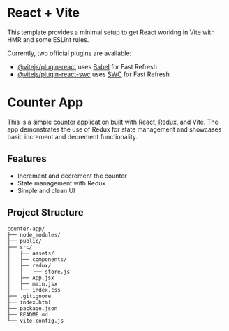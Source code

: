# React + Vite

This template provides a minimal setup to get React working in Vite with HMR and some ESLint rules.

Currently, two official plugins are available:

- [@vitejs/plugin-react](https://github.com/vitejs/vite-plugin-react/blob/main/packages/plugin-react/README.md) uses [Babel](https://babeljs.io/) for Fast Refresh
- [@vitejs/plugin-react-swc](https://github.com/vitejs/vite-plugin-react-swc) uses [SWC](https://swc.rs/) for Fast 
Refresh


# Counter App

This is a simple counter application built with React, Redux, and Vite. The app demonstrates the use of Redux for state management and showcases basic increment and decrement functionality.

## Features

- Increment and decrement the counter
- State management with Redux
- Simple and clean UI

## Project Structure
```
counter-app/
├── node_modules/
├── public/
├── src/
│   ├── assets/
│   ├── components/
│   ├── redux/
│   │   └── store.js
│   ├── App.jsx
│   ├── main.jsx
│   └── index.css
├── .gitignore
├── index.html
├── package.json
├── README.md
└── vite.config.js
```
